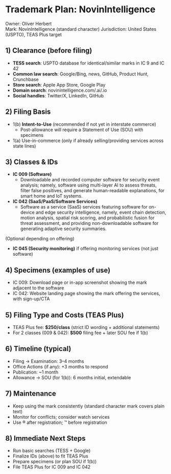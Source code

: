 # Trademark Plan: NovinIntelligence

Owner: Oliver Herbert  
Mark: NovinIntelligence (standard character)
Jurisdiction: United States (USPTO), TEAS Plus target

## 1) Clearance (before filing)
- **TESS search**: USPTO database for identical/similar marks in IC 9 and IC 42
- **Common law search**: Google/Bing, news, GitHub, Product Hunt, Crunchbase
- **Store search**: Apple App Store, Google Play
- **Domain search**: novinintelligence.com/.ai/.io
- **Social handles**: Twitter/X, LinkedIn, GitHub

## 2) Filing Basis
- 1(b) **Intent-to-Use** (recommended if not yet in interstate commerce)
  - Post-allowance will require a Statement of Use (SOU) with specimens
- 1(a) Use-in-commerce (only if already selling/providing services across state lines)

## 3) Classes & IDs
- **IC 009 (Software)**
  - Downloadable and recorded computer software for security event analysis; 
    namely, software using multi-layer AI to assess threats, filter false positives, 
    and generate human-readable explanations, for smart home and IoT systems.
- **IC 042 (SaaS/PaaS/Software Services)**
  - Software as a service (SaaS) services featuring software for on-device and 
    edge security intelligence, namely, event chain detection, motion analysis, 
    spatial risk scoring, and probabilistic fusion for threat assessment, and 
    providing non-downloadable software for generating adaptive security summaries.

(Optional depending on offering)
- **IC 045 (Security monitoring)** if offering monitoring services (not just software)

## 4) Specimens (examples of use)
- IC 009: Download page or in-app screenshot showing the mark adjacent to the software
- IC 042: Website landing page showing the mark offering the services, with sign-up/CTA

## 5) Filing Type and Costs (TEAS Plus)
- TEAS Plus fee: **$250/class** (strict ID wording + additional statements)
- For 2 classes (009 & 042): **$500** filing fee + later SOU fee if 1(b)

## 6) Timeline (typical)
- Filing → Examination: 3–4 months
- Office Actions (if any): +3 months to respond
- Publication: ~1 month
- Allowance → SOU (for 1(b)): 6 months initial, extendable

## 7) Maintenance
- Keep using the mark consistently (standard character mark covers plain text)
- Monitor for conflicts; consider watch services
- Use ® after registration; ™ before registration

## 8) Immediate Next Steps
- Run basic searches (TESS + Google)
- Finalize IDs (above) to fit TEAS Plus
- Prepare specimens (or plan SOU if 1(b))
- File TEAS Plus for IC 009 and IC 042
